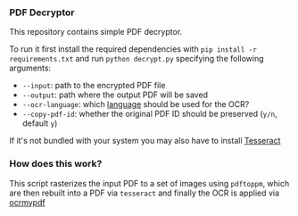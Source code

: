 ### PDF Decryptor

This repository contains simple PDF decryptor.

To run it first install the required dependencies with `pip install -r requirements.txt` and run `python decrypt.py` specifying the following arguments:

- `--input`: path to the encrypted PDF file
- `--output`: path where the output PDF will be saved
- `--ocr-language`: which [language](https://github.com/tesseract-ocr/tesseract/blob/master/doc/tesseract.1.asc#languages) should be used for the OCR?
- `--copy-pdf-id`: whether the original PDF ID should be preserved (`y/n`, default `y`)

If it's not bundled with your system you may also have to install [Tesseract](https://github.com/tesseract-ocr/tesseract)

### How does this work?

This script rasterizes the input PDF to a set of images using `pdftoppm`, which are then rebuilt into a PDF via `tesseract` and finally the OCR is applied via [ocrmypdf](https://ocrmypdf.readthedocs.io/en/latest/)